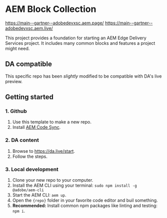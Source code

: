 # AEM Block Collection

https://main--gartner--adobedevxsc.aem.page/
https://main--gartner--adobedevxsc.aem.live/

This project provides a foundation for starting an AEM Edge Delivery Services project. It includes many common blocks and features a project might need.

## DA compatible

This specific repo has been _slightly_ modified to be compatible with DA's live preview.

## Getting started

### 1. Github
1. Use this template to make a new repo.
1. Install [AEM Code Sync](https://github.com/apps/aem-code-sync).

### 2. DA content
1. Browse to https://da.live/start.
2. Follow the steps.

### 3. Local development
1. Clone your new repo to your computer.
1. Install the AEM CLI using your terminal: `sudo npm install -g @adobe/aem-cli`
1. Start the AEM CLI: `aem up`.
1. Open the `{repo}` folder in your favorite code editor and buil something.
1. **Recommended:** Install common npm packages like linting and testing: `npm i`.
